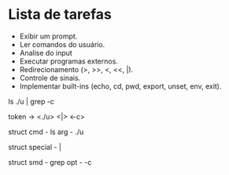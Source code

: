 # Lista de tarefas
  - Exibir um prompt.
  - Ler comandos do usuário.
  - Analise do input
  - Executar programas externos.
  - Redirecionamento (>, >>, <, <<, |).
  - Controle de sinais.
  - Implementar built-ins (echo, cd, pwd, export, unset, env, exit).

ls ./u | grep -c

token -> <ls> <./u>  <|> <grep> <-c>

struct
  cmd - ls
  arg - ./u

struct
  special - |

struct
  smd - grep
  opt - -c
